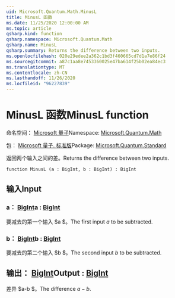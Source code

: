 ```yaml
---
uid: Microsoft.Quantum.Math.MinusL
title: MinusL 函数
ms.date: 11/25/2020 12:00:00 AM
ms.topic: article
qsharp.kind: function
qsharp.namespace: Microsoft.Quantum.Math
qsharp.name: MinusL
qsharp.summary: Returns the difference between two inputs.
ms.openlocfilehash: 020e29edee2a362c1bd3f460665cd7d1a7e86f24
ms.sourcegitcommit: a87c1aa8e7453360025e47ba614f25b02ea84ec3
ms.translationtype: MT
ms.contentlocale: zh-CN
ms.lasthandoff: 11/26/2020
ms.locfileid: "96227839"
---
```

# <a name="minusl-function"></a><span data-ttu-id="04740-102">MinusL 函数</span><span class="sxs-lookup"><span data-stu-id="04740-102">MinusL function</span></span>

<span data-ttu-id="04740-103">命名空间： [Microsoft 量子](xref:Microsoft.Quantum.Math)</span><span class="sxs-lookup"><span data-stu-id="04740-103">Namespace: [Microsoft.Quantum.Math](xref:Microsoft.Quantum.Math)</span></span>

<span data-ttu-id="04740-104">包： [Microsoft 量子. 标准版](https://nuget.org/packages/Microsoft.Quantum.Standard)</span><span class="sxs-lookup"><span data-stu-id="04740-104">Package: [Microsoft.Quantum.Standard](https://nuget.org/packages/Microsoft.Quantum.Standard)</span></span>


<span data-ttu-id="04740-105">返回两个输入之间的差。</span><span class="sxs-lookup"><span data-stu-id="04740-105">Returns the difference between two inputs.</span></span>

```qsharp
function MinusL (a : BigInt, b : BigInt) : BigInt
```


## <a name="input"></a><span data-ttu-id="04740-106">输入</span><span class="sxs-lookup"><span data-stu-id="04740-106">Input</span></span>

### <a name="a--bigint"></a><span data-ttu-id="04740-107">a： [BigInt](xref:microsoft.quantum.lang-ref.bigint)</span><span class="sxs-lookup"><span data-stu-id="04740-107">a : [BigInt](xref:microsoft.quantum.lang-ref.bigint)</span></span>

<span data-ttu-id="04740-108">要减去的第一个输入 $a $。</span><span class="sxs-lookup"><span data-stu-id="04740-108">The first input $a$ to be subtracted.</span></span>


### <a name="b--bigint"></a><span data-ttu-id="04740-109">b： [BigInt](xref:microsoft.quantum.lang-ref.bigint)</span><span class="sxs-lookup"><span data-stu-id="04740-109">b : [BigInt](xref:microsoft.quantum.lang-ref.bigint)</span></span>

<span data-ttu-id="04740-110">要减去的第二个输入 $b $。</span><span class="sxs-lookup"><span data-stu-id="04740-110">The second input $b$ to be subtracted.</span></span>



## <a name="output--bigint"></a><span data-ttu-id="04740-111">输出： [BigInt](xref:microsoft.quantum.lang-ref.bigint)</span><span class="sxs-lookup"><span data-stu-id="04740-111">Output : [BigInt](xref:microsoft.quantum.lang-ref.bigint)</span></span>

<span data-ttu-id="04740-112">差异 $a-b $。</span><span class="sxs-lookup"><span data-stu-id="04740-112">The difference $a - b$.</span></span>